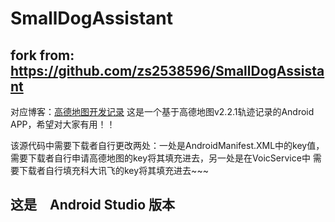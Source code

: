 # SmallDogAssistant

## fork from: https://github.com/zs2538596/SmallDogAssistant

对应博客：[高德地图开发记录](http://blog.csdn.net/zs2538596/article/details/39452311)
这是一个基于高德地图v2.2.1轨迹记录的Android APP，希望对大家有用！！

该源代码中需要下载者自行更改两处：一处是AndroidManifest.XML中的key值， 需要下载者自行申请高德地图的key将其填充进去，另一处是在VoicService中 需要下载者自行填充科大讯飞的key将其填充进去~~~

## 这是　Android Studio 版本

